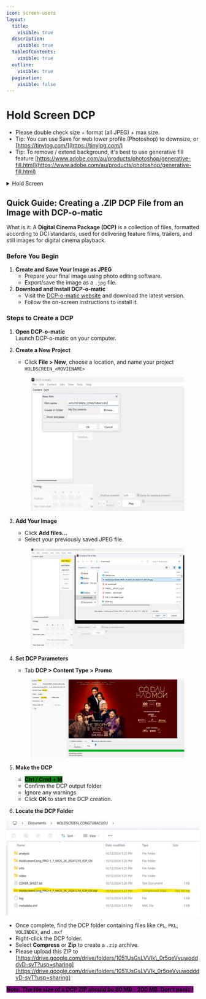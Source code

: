 ```yaml
---
icon: screen-users
layout:
  title:
    visible: true
  description:
    visible: true
  tableOfContents:
    visible: true
  outline:
    visible: true
  pagination:
    visible: false
---
```


# Hold Screen DCP

* Please double check size + format (all JPEG) + max size.
* Tip: You can use Save for web lower profile (Photoshop) to downsize, or [https://tinyjpg.com/](https://tinyjpg.com/)
* Tip: To remove / extend background, it's best to use generative fill feature [https://www.adobe.com/au/products/photoshop/generative-fill.html](https://www.adobe.com/au/products/photoshop/generative-fill.html)

<details>

<summary>Hold Screen</summary>

* W x H : 1920 x 1080 px
* File: [DCP .ZIP (See below)](hold-screen-dcp.md#quick-guide-creating-a-.zip-dcp-file-from-an-image-with-dcp-o-matic)
* Text: **YES** text (In cinemas Date)
* Logo: **WITH** film title logo + VeOnline & Film Viet AUS logo (see examples) + any logos that were already on the original poster file
* Please upload the ZIP file to [https://drive.google.com/drive/folders/1051UsGsLVVIk\_0r5qeVvuwodddvD-svT?usp=sharing](https://drive.google.com/drive/folders/1051UsGsLVVIk_0r5qeVvuwodddvD-svT?usp=sharing)

**Placement**

![](<../.gitbook/assets/image (13).png>)

**Examples**

![](<../.gitbook/assets/image (10).png>)

![](<../.gitbook/assets/image (11).png>)

![](<../.gitbook/assets/image (12).png>)

</details>

## Quick Guide: Creating a .ZIP DCP File from an Image with DCP-o-matic

What is it: A **Digital Cinema Package (DCP)** is a collection of files, formatted according to DCI standards, used for delivering feature films, trailers, and still images for digital cinema playback.

### Before You Begin

1. **Create and Save Your Image as JPEG**
   * Prepare your final image using photo editing software.
   * Export/save the image as a `.jpg` file.
2. **Download and Install DCP-o-matic**
   * Visit the [DCP-o-matic website](https://dcpomatic.com/) and download the latest version.
   * Follow the on-screen instructions to install it.

### Steps to Create a DCP

1. **Open DCP-o-matic**\
   Launch DCP-o-matic on your computer.
2.  **Create a New Project**

    * Click **File > New**, choose a location, and name your project `HOLDSCREEN_<MOVIENAME>`

    <figure><img src="../.gitbook/assets/image (6).png" alt=""><figcaption></figcaption></figure>
3.  **Add Your Image**

    * Click **Add files…**
    * Select your previously saved JPEG file.

    <figure><img src="../.gitbook/assets/image (1) (1) (1).png" alt=""><figcaption></figcaption></figure>
4.  **Set DCP Parameters**

    * Tab **DCP > Content Type** **> Promo**

    <figure><img src="../.gitbook/assets/image (2) (1) (1).png" alt=""><figcaption></figcaption></figure>
5. **Make the DCP**
   * &#x20;<mark style="background-color:green;">**Ctrl / Cmd + M**</mark>&#x20;
   * Confirm the DCP output folder
   * Ignore any warnings
   * Click **OK** to start the DCP creation.
6. **Locate the DCP Folder**

![](<../.gitbook/assets/image (3) (1).png>)

* Once complete, find the DCP folder containing files like `CPL`, `PKL`, `VOLINDEX`, and `.mxf`
* Right-click the DCP folder.
* Select **Compress** or **Zip** to create a `.zip` archive.&#x20;
* Please upload this ZIP to [https://drive.google.com/drive/folders/1051UsGsLVVIk\_0r5qeVvuwodddvD-svT?usp=sharing](https://drive.google.com/drive/folders/1051UsGsLVVIk_0r5qeVvuwodddvD-svT?usp=sharing)

&#x20;<mark style="background-color:purple;">**Note: The file size of a DCP ZIP should be 80 MB - 200 MB. Don't panic !**</mark>&#x20;
